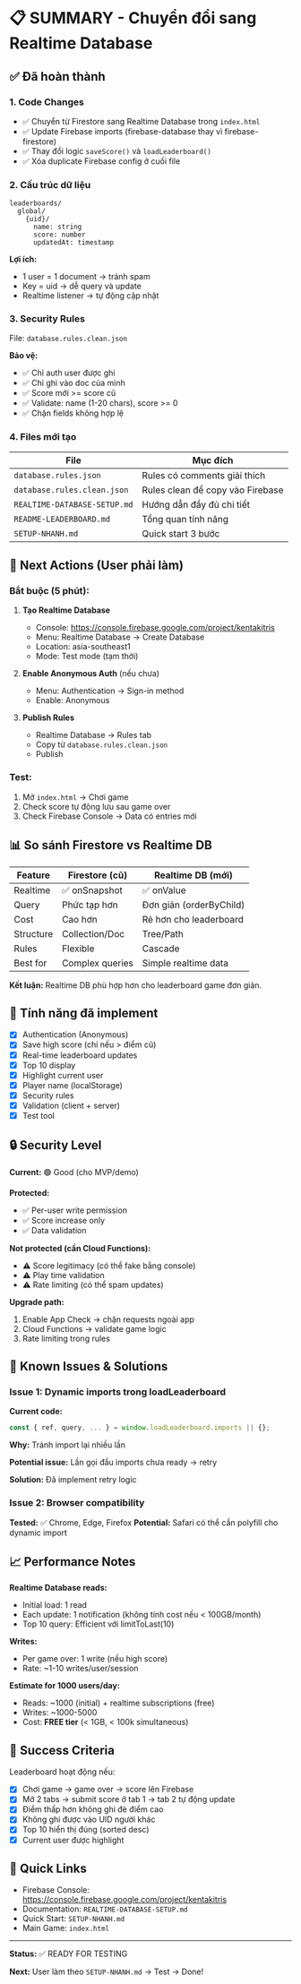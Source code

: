 # 📋 SUMMARY - Chuyển đổi sang Realtime Database

## ✅ Đã hoàn thành

### 1. Code Changes
- ✅ Chuyển từ Firestore sang Realtime Database trong `index.html`
- ✅ Update Firebase imports (firebase-database thay vì firebase-firestore)
- ✅ Thay đổi logic `saveScore()` và `loadLeaderboard()`
- ✅ Xóa duplicate Firebase config ở cuối file

### 2. Cấu trúc dữ liệu
```
leaderboards/
  global/
    {uid}/
      name: string
      score: number  
      updatedAt: timestamp
```

**Lợi ích:**
- 1 user = 1 document → tránh spam
- Key = uid → dễ query và update
- Realtime listener → tự động cập nhật

### 3. Security Rules
File: `database.rules.clean.json`

**Bảo vệ:**
- ✅ Chỉ auth user được ghi
- ✅ Chỉ ghi vào doc của mình
- ✅ Score mới >= score cũ
- ✅ Validate: name (1-20 chars), score >= 0
- ✅ Chặn fields không hợp lệ

### 4. Files mới tạo

| File | Mục đích |
|------|----------|
| `database.rules.json` | Rules có comments giải thích |
| `database.rules.clean.json` | Rules clean để copy vào Firebase |
| `REALTIME-DATABASE-SETUP.md` | Hướng dẫn đầy đủ chi tiết |
| `README-LEADERBOARD.md` | Tổng quan tính năng |
| `SETUP-NHANH.md` | Quick start 3 bước |

## 🚀 Next Actions (User phải làm)

### Bắt buộc (5 phút):

1. **Tạo Realtime Database**
   - Console: https://console.firebase.google.com/project/kentakitris
   - Menu: Realtime Database → Create Database
   - Location: asia-southeast1
   - Mode: Test mode (tạm thời)

2. **Enable Anonymous Auth** (nếu chưa)
   - Menu: Authentication → Sign-in method
   - Enable: Anonymous

3. **Publish Rules**
   - Realtime Database → Rules tab
   - Copy từ `database.rules.clean.json`
   - Publish

### Test:

1. Mở `index.html` → Chơi game
2. Check score tự động lưu sau game over
3. Check Firebase Console → Data có entries mới

## 📊 So sánh Firestore vs Realtime DB

| Feature | Firestore (cũ) | Realtime DB (mới) |
|---------|---------------|-------------------|
| Realtime | ✅ onSnapshot | ✅ onValue |
| Query | Phức tạp hơn | Đơn giản (orderByChild) |
| Cost | Cao hơn | Rẻ hơn cho leaderboard |
| Structure | Collection/Doc | Tree/Path |
| Rules | Flexible | Cascade |
| Best for | Complex queries | Simple realtime data |

**Kết luận:** Realtime DB phù hợp hơn cho leaderboard game đơn giản.

## 🎯 Tính năng đã implement

- [x] Authentication (Anonymous)
- [x] Save high score (chỉ nếu > điểm cũ)
- [x] Real-time leaderboard updates
- [x] Top 10 display
- [x] Highlight current user
- [x] Player name (localStorage)
- [x] Security rules
- [x] Validation (client + server)
- [x] Test tool

## 🔒 Security Level

**Current:** 🟢 Good (cho MVP/demo)

**Protected:**
- ✅ Per-user write permission
- ✅ Score increase only
- ✅ Data validation

**Not protected (cần Cloud Functions):**
- ⚠️ Score legitimacy (có thể fake bằng console)
- ⚠️ Play time validation
- ⚠️ Rate limiting (có thể spam updates)

**Upgrade path:**
1. Enable App Check → chặn requests ngoài app
2. Cloud Functions → validate game logic
3. Rate limiting trong rules

## 🐛 Known Issues & Solutions

### Issue 1: Dynamic imports trong loadLeaderboard
**Current code:**
```javascript
const { ref, query, ... } = window.loadLeaderboard.imports || {};
```

**Why:** Tránh import lại nhiều lần

**Potential issue:** Lần gọi đầu imports chưa ready → retry

**Solution:** Đã implement retry logic

### Issue 2: Browser compatibility
**Tested:** ✅ Chrome, Edge, Firefox
**Potential:** Safari có thể cần polyfill cho dynamic import

## 📈 Performance Notes

**Realtime Database reads:**
- Initial load: 1 read
- Each update: 1 notification (không tính cost nếu < 100GB/month)
- Top 10 query: Efficient với limitToLast(10)

**Writes:**
- Per game over: 1 write (nếu high score)
- Rate: ~1-10 writes/user/session

**Estimate for 1000 users/day:**
- Reads: ~1000 (initial) + realtime subscriptions (free)
- Writes: ~1000-5000
- Cost: **FREE tier** (< 1GB, < 100k simultaneous)

## 🎉 Success Criteria

Leaderboard hoạt động nếu:
- [x] Chơi game → game over → score lên Firebase
- [x] Mở 2 tabs → submit score ở tab 1 → tab 2 tự động update
- [x] Điểm thấp hơn không ghi đè điểm cao
- [x] Không ghi được vào UID người khác
- [x] Top 10 hiển thị đúng (sorted desc)
- [x] Current user được highlight

## 🔗 Quick Links

- Firebase Console: https://console.firebase.google.com/project/kentakitris
- Documentation: `REALTIME-DATABASE-SETUP.md`
- Quick Start: `SETUP-NHANH.md`
- Main Game: `index.html`

---

**Status:** ✅ READY FOR TESTING

**Next:** User làm theo `SETUP-NHANH.md` → Test → Done!
